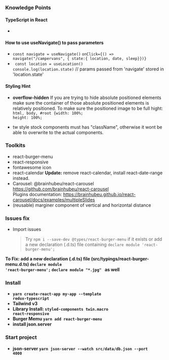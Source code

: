 ### Knowledge Points
#### TypeScript in React
-
#### How to use useNavigate() to pass parameters 
- <code>const navigate = useNavigate()</code>
  <code>onClick={() => navigate("/campervans", { state:{ location, date, sleep}})}</code>
- <code> const location = useLocation()</code>
  <code> console.log(location.state)</code> // params passed from 'navigate' stored in 'location.state'
#### Styling Hint

- <strong>overflow-hidden</strong>
  If you are trying to hide absolute positioned elements make sure the container of those absolute positioned elements is relatively positioned.
  To make sure the positioned image to be full hight:
  <code>html, body, #root {width: 100%; height: 100%;</code>

- tw style stock components must has "className", otherwise it wont be able to overwrite to the actual components.



### Toolkits

- react-burger-menu
- react-responsive
- fontawesome icon
- react-calendar
  <strong>Update:</strong> remove react-calendar, install react-date-range instead.
- Carousel: @brainhubeu/react-carousel  
https://github.com/brainhubeu/react-carousel   
Plugins documentation: https://brainhubeu.github.io/react-carousel/docs/examples/multipleSlides
- (reusable) marginer component of vertical and horizontal distance

### Issues fix

- Import issues
  > Try `npm i --save-dev @types/react-burger-menu` if it exists or add a new declaration (.d.ts) file containing `declare module 'react-burger-menu';`

<strong>To Fix: add a new declaration (.d.ts) file (src/typings/react-burger-menu.d.ts)
<code>declare module 'react-burger-menu';</code>
<code>declare module "*.jpg" </code> as well

### Install

- <code>yarn create-react-app my-app --template redux-typescript</code>
- Tailwind v3
- Library Install:
  <code>styled-components twin.macro react-responsive</code>
- Burger Memu
  <code>yarn add react-burger-menu</code>
- install json.server 

### Start project
- json-server 
  <code>yarn json-server --watch src/data/db.json --port 4000
